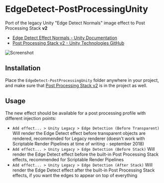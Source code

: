 # EdgeDetect-PostProcessingUnity

Port of the legacy Unity "Edge Detect Normals" image effect to Post Processing Stack **v2**

- [Edge Detect Effect Normals - Unity Documentation](https://docs.unity3d.com/550/Documentation/Manual/script-EdgeDetectEffectNormals.html)
- [Post Processing Stack v2 - Unity Technologies GitHub](https://github.com/Unity-Technologies/PostProcessing/tree/v2)

![Screenshot](https://i.imgur.com/8SH535F.gif)

## Installation

Place the `EdgeDetect-PostProcessingUnity` folder anywhere in your project, and make sure that [Post Processing Stack v2](https://github.com/Unity-Technologies/PostProcessing/tree/v2) is in the project as well.

## Usage

The new effect should be available for a post processing profile with different injection points:

- `Add effect... > Unity Legacy > Edge Detection (Before Transparent)`
Will render the Edge Detect effect before transparent objects are rendered, recommended for Legacy renderer (doesn't work with Scriptable Render Pipelines at time of writing - september 2018)
- `Add effect... > Unity Legacy > Edge Detection (Before Stack)`
Will render the Edge Detect effect before the built-in Post Processing Stack effects, recommended for Scriptable Render Pipelines
- `Add effect... > Unity Legacy > Edge Detection (After Stack)`
Will render the Edge Detect effect after the built-in Post Processing Stack effects, if you want the edges to appear on top of everything